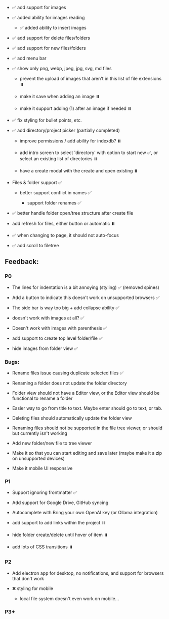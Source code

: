 *   ✅ add support for images
    
*   ✅ added ability for images reading
    
    *   ✅ added ability to insert images
        
*   ✅ add support for delete files/folders
    
*   ✅ add support for new files/folders
    
*   ✅ add menu bar
    
*   ✅ show only png, webp, jpeg, jpg, svg, md files
    
    *   prevent the upload of images that aren't in this list of file extensions ⏸️
        
    *   make it save when adding an image ⏸️
        
    *   make it support adding (1) after an image if needed ⏸️
        
*   ✅ fix styling for bullet points, etc.
    
*   ✅ add directory/project picker (partially completed)
    
    *   improve permissions / add ability for indexdb? ⏸️
        
    *   add intro screen to select 'directory' with option to start new ✅, or select an existing list of directories ⏸️
        
    *   have a create modal with the create and open existing ⏸️
        
*   Files & folder support ✅
    
    *   better support conflict in names ✅
        
        *   support folder renames ✅
            
*   ✅ better handle folder open/tree structure after create file
    
*   add refresh for files, either button or automatic ⏸️
    
*   ✅ when changing to page, it should not auto-focus
    
*   ✅ add scroll to filetree
    

## Feedback:

### P0

*   The lines for indentation is a bit annoying (styling) ✅ (removed spines)
    
*   Add a button to indicate this doesn't work on unsupported browsers ✅
    
*   The side bar is way too big + add collapse ability ✅
    
*   doesn't work with images at all? ✅
    
*   Doesn't work with images with parenthesis ✅
    
*   add support to create top level folder/file ✅
    
*   hide images from folder view ✅
    

### Bugs:

*   Rename files issue causing duplicate selected files ✅
    
*   Renaming a folder does not update the folder directory
    
*   Folder view should not have a Editor view, or the Editor view should be functional to rename a folder
    
*   Easier way to go from title to text. Maybe enter should go to text, or tab.
    
*   Deleting files should automatically update the folder view
    
*   Renaming files should not be supported in the file tree viewer, or should but currently isn't working
    
*   Add new folder/new file to tree viewer
    
*   Make it so that you can start editing and save later (maybe make it a zip on unsupported devices)
    
*   Make it mobile UI responsive
    

### P1

*   Support ignoring frontmatter ✅
    
*   Add support for Google Drive, GitHub syncing
    
*   Autocomplete with Bring your own OpenAI key (or Ollama integration)
    
*   add support to add links within the project ⏸️
    
*   hide folder create/delete until hover of item ⏸️
    
*   add lots of CSS transitions ⏸️
    

### P2

*   Add electron app for desktop, no notifications, and support for browsers that don't work
    
*   ❌ styling for mobile
    
    *   local file system doesn't even work on mobile...
        

### P3+